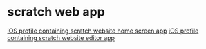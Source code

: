 # scratch web app
[iOS profile containing scratch website home screen app](https://scratch-secrets.github.io/scratch-web-app/Scratch.home.mobileconfig)
[iOS profile containing scratch website editor app](https://scratch-secrets.github.io/scratch-web-app/Scratch.editor.mobileconfig)
